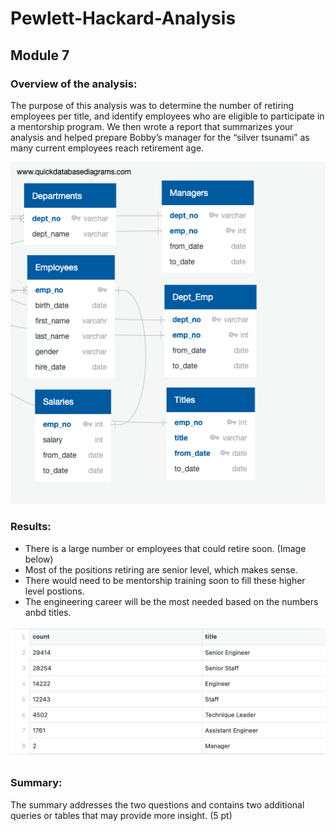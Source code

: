 # Pewlett-Hackard-Analysis
## Module 7

### Overview of the analysis:

The purpose of this analysis was to determine the number of retiring employees per title, and identify employees who are eligible to participate in a mentorship program. We then wrote a report that summarizes your analysis and helped prepare Bobby’s manager for the “silver tsunami” as many current employees reach retirement age.

![myTest](https://github.com/nfreeman19/Pewlett-Hackard-Analysis/blob/main/Resources/QuickDBD-export.png)


### Results:

* There is a large number or employees that could retire soon. (Image below)
* Most of the positions retiring are senior level, which makes sense.
* There would need to be mentorship training soon to fill these higher level postions.
* The engineering career will be the most needed based on the numbers anbd titles.

![mytest](https://github.com/nfreeman19/Pewlett-Hackard-Analysis/blob/main/Resources/Titles.png)


### Summary:

The summary addresses the two questions and contains two additional queries or tables that may provide more insight. (5 pt)





